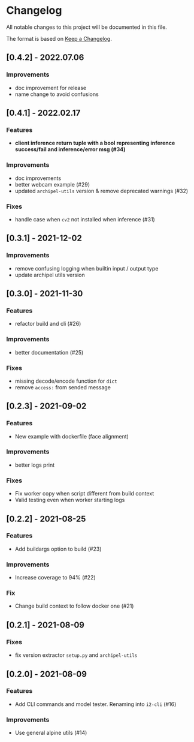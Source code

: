 # Changelog

All notable changes to this project will be documented in this file.

The format is based on [Keep a Changelog](http://keepachangelog.com/en/1.0.0/).


## [0.4.2] - 2022.07.06

### Improvements
- doc improvement for release
- name change to avoid confusions


## [0.4.1] - 2022.02.17

### Features

- **client inference return tuple with a bool representing inference success/fail and inference/error msg (#34)**

### Improvements

- doc improvements
- better webcam example (#29)
- updated `archipel-utils` version & remove deprecated warnings (#32)

### Fixes 

- handle case when `cv2` not installed when inference (#31)


## [0.3.1] - 2021-12-02

### Improvements
 
- remove confusing logging when builtin input / output type
- update archipel utils version


## [0.3.0] - 2021-11-30

### Features

- refactor build and cli (#26)

### Improvements
 
- better documentation (#25)

### Fixes 

- missing decode/encode function for `dict`
- remove `access:` from sended message


## [0.2.3] - 2021-09-02

### Features

- New example with dockerfile (face alignment)

### Improvements
 
- better logs print

### Fixes 

- Fix worker copy when script different from build context
- Valid testing even when worker starting logs


## [0.2.2] - 2021-08-25

### Features

- Add buildargs option to build (#23)

### Improvements

- Increase coverage to 94% (#22)

### Fix

- Change build context to follow docker one (#21)


## [0.2.1] - 2021-08-09

### **Fixes**

- fix version extractor `setup.py` and `archipel-utils`

## [0.2.0] - 2021-08-09

### **Features**

- Add CLI commands and model tester. Renaming into `i2-cli` (#16)

### **Improvements**

- Use general alpine utils (#14)
